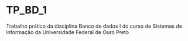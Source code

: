 # TP_BD_1
 Trabalho prático da disciplina Banco de dados I do curso de Sistemas de informação da Universidade Federal de Ouro Preto
